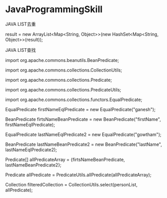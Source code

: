 # JavaProgrammingSkill

JAVA LIST去重

result = new ArrayList<Map<String, Object>>(new HashSet<Map<String, Object>>(result));

JAVA LIST查找

import org.apache.commons.beanutils.BeanPredicate;

import org.apache.commons.collections.CollectionUtils;

import org.apache.commons.collections.Predicate;

import org.apache.commons.collections.PredicateUtils;

import org.apache.commons.collections.functors.EqualPredicate;


 EqualPredicate firstNameEqlPredicate = new EqualPredicate("ganesh");
 
 BeanPredicate firtsNameBeanPredicate = new BeanPredicate("firstName", firstNameEqlPredicate);
 
 EqualPredicate lastNameEqlPredicate2 = new EqualPredicate("gowtham");
 
 BeanPredicate lastNameBeanPredicate2 = new BeanPredicate("lastName", lastNameEqlPredicate2);
 
 Predicate[] allPredicateArray = {firtsNameBeanPredicate, lastNameBeanPredicate2};
 
 Predicate allPredicate = PredicateUtils.allPredicate(allPredicateArray);
 
 Collection<Person> filteredCollection = CollectionUtils.select(personList, allPredicate);
